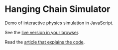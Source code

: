 # Hanging Chain Simulator
Demo of interactive physics simulation in JavaScript.

See the [live version in your browser](https://doncross.net/chainsim/).

Read the [article that explains the code](https://medium.com/@cosinekitty/physical-simulation-with-javascript-in-the-html5-canvas-27dc6ea121cf?source=friends_link&sk=829b896e3822b7edb60f4c77dd03f308).
